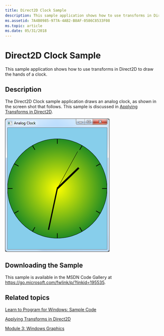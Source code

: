 ```yaml
---
title: Direct2D Clock Sample
description: This sample application shows how to use transforms in Direct2D to draw the hands of a clock.
ms.assetid: 7A4B0985-977A-4AB2-B8AF-0586C8533F08
ms.topic: article
ms.date: 05/31/2018
---
```


# Direct2D Clock Sample

This sample application shows how to use transforms in Direct2D to draw the hands of a clock.

## Description

The Direct2D Clock sample application draws an analog clock, as shown in the screen shot that follows. This sample is discussed in [Applying Transforms in Direct2D](applying-transforms-in-direct2d.md).

![a screen shot of the clock program.](images/clock.png)

## Downloading the Sample

This sample is available in the MSDN Code Gallery at <https://go.microsoft.com/fwlink/p/?linkid=195535>.

## Related topics

<dl> <dt>

[Learn to Program for Windows: Sample Code](learn-to-program-for-windows--sample-code.md)
</dt> <dt>

[Applying Transforms in Direct2D](applying-transforms-in-direct2d.md)
</dt> <dt>

[Module 3: Windows Graphics](module-3---windows-graphics.md)
</dt> </dl>

 

 




